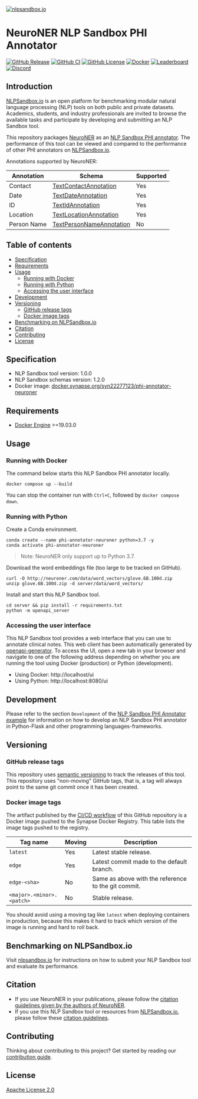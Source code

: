 [![nlpsandbox.io](https://nlpsandbox.github.io/nlpsandbox-themes/banner/Banner@3x.png)](https://nlpsandbox.io)

# NeuroNER NLP Sandbox PHI Annotator

[![GitHub Release](https://img.shields.io/github/release/nlpsandbox/phi-annotator-neuroner.svg?include_prereleases&color=94398d&labelColor=555555&logoColor=ffffff&style=for-the-badge&logo=github)](https://github.com/nlpsandbox/phi-annotator-neuroner/releases)
[![GitHub CI](https://img.shields.io/github/workflow/status/nlpsandbox/phi-annotator-neuroner/CI.svg?color=94398d&labelColor=555555&logoColor=ffffff&style=for-the-badge&logo=github)](https://github.com/nlpsandbox/phi-annotator-neuroner/actions)
[![GitHub License](https://img.shields.io/github/license/nlpsandbox/phi-annotator-neuroner.svg?color=94398d&labelColor=555555&logoColor=ffffff&style=for-the-badge&logo=github)](https://github.com/nlpsandbox/phi-annotator-neuroner/blob/main/LICENSE)
[![Docker](https://img.shields.io/badge/docker-blue.svg?color=94398d&labelColor=555555&logoColor=ffffff&style=for-the-badge&label=nlpsandbox&logo=data:image/svg%2bxml;base64,PHN2ZyByb2xlPSJpbWciIHZpZXdCb3g9IjAgMCAyNCAyNCIgeG1sbnM9Imh0dHA6Ly93d3cudzMub3JnLzIwMDAvc3ZnIj48cGF0aCBkPSJtMy4yIDcuOS0xLjctMXYxMS40bDkuOSA1LjdWMTIuNkw1LjYgOS4zIDMuMiA3Ljl6bTE3LjEtMS4zIDEuNS0uOUwxMiAwIDIuMiA1LjdsMi42IDEuNS4xLjEgMS43IDEgNS41IDMuMiA1LjEtMyAzLjEtMS45ek0xMiA5LjUgOS4zIDcuOSA3LjQgNi44bC0xLjctMS0uMS0uMWgtLjFMMTIgMS45bDYuNSAzLjhMMTYuMyA3IDEyIDkuNXptOC44LTEuNi0yLjQgMS40LS41LjItNS4zIDMuMVYyNGw5LjktNS43VjYuOWwtMS43IDF6IiBmaWxsPSIjZmZmIi8+PC9zdmc+)](https://www.synapse.org/#!Synapse:syn26056768 "Get the Docker image of this tool on NLPSandbox.io")
[![Leaderboard](https://img.shields.io/badge/leaderboard-blue.svg?color=94398d&labelColor=555555&logoColor=ffffff&style=for-the-badge&label=nlpsandbox&logo=data:image/svg%2bxml;base64,PHN2ZyByb2xlPSJpbWciIHZpZXdCb3g9IjAgMCAyNCAyNCIgeG1sbnM9Imh0dHA6Ly93d3cudzMub3JnLzIwMDAvc3ZnIj48cGF0aCBkPSJtMy4yIDcuOS0xLjctMXYxMS40bDkuOSA1LjdWMTIuNkw1LjYgOS4zIDMuMiA3Ljl6bTE3LjEtMS4zIDEuNS0uOUwxMiAwIDIuMiA1LjdsMi42IDEuNS4xLjEgMS43IDEgNS41IDMuMiA1LjEtMyAzLjEtMS45ek0xMiA5LjUgOS4zIDcuOSA3LjQgNi44bC0xLjctMS0uMS0uMWgtLjFMMTIgMS45bDYuNSAzLjhMMTYuMyA3IDEyIDkuNXptOC44LTEuNi0yLjQgMS40LS41LjItNS4zIDMuMVYyNGw5LjktNS43VjYuOWwtMS43IDF6IiBmaWxsPSIjZmZmIi8+PC9zdmc+)](https://www.synapse.org/#!Synapse:syn22277123/wiki/608544 "View the performance of this tool on NLPSandbox.io")
[![Discord](https://img.shields.io/discord/770484164393828373.svg?color=94398d&labelColor=555555&logoColor=ffffff&style=for-the-badge&label=Discord&logo=discord)](https://nlpsandbox.io/discord "Realtime support / chat with the community and the team")

## Introduction

[NLPSandbox.io] is an open platform for benchmarking modular natural language
processing (NLP) tools on both public and private datasets. Academics, students,
and industry professionals are invited to browse the available tasks and
participate by developing and submitting an NLP Sandbox tool.

This repository packages [NeuroNER] as an [NLP Sandbox PHI annotator]. The
performance of this tool can be viewed and compared to the performance of other
PHI annotators on [NLPSandbox.io].

Annotations supported by NeuroNER:

Annotation  | Schema                     | Supported
------------|----------------------------|----------
Contact     | [TextContactAnnotation]    | Yes
Date        | [TextDateAnnotation]       | Yes
ID          | [TextIdAnnotation]         | Yes
Location    | [TextLocationAnnotation]   | Yes
Person Name | [TextPersonNameAnnotation] | No


## Table of contents

- [Specification](#Specification)
- [Requirements](#Requirements)
- [Usage](#Usage)
  - [Running with Docker](#Running-with-Docker)
  - [Running with Python](#Running-with-Python)
  - [Accessing the user interface](#Accessing-the-user-interface)
- [Development](#Development)
- [Versioning](#Versioning)
  - [GitHub release tags](#GitHub-release-tags)
  - [Docker image tags](#Docker-image-tags)
- [Benchmarking on NLPSandbox&#46;io](#Benchmarking-on-NLPSandbox&#46;io)
- [Citation](#Citation)
- [Contributing](#Contributing)
- [License](#License)


## Specification

- NLP Sandbox tool version: 1.0.0
- NLP Sandbox schemas version: 1.2.0
- Docker image: [docker.synapse.org/syn22277123/phi-annotator-neuroner]


## Requirements

- [Docker Engine] >=19.03.0


## Usage

### Running with Docker

The command below starts this NLP Sandbox PHI annotator locally.

```console
docker compose up --build
```

You can stop the container run with `Ctrl+C`, followed by `docker compose down`.

### Running with Python

Create a Conda environment.

```console
conda create --name phi-annotator-neuroner python=3.7 -y
conda activate phi-annotator-neuroner
```

> Note: NeuroNER only support up to Python 3.7.

Download the word embeddings file (too large to be tracked on GitHub).

```
curl -O http://neuroner.com/data/word_vectors/glove.6B.100d.zip
unzip glove.6B.100d.zip -d server/data/word_vectors/
```

Install and start this NLP Sandbox tool.

```console
cd server && pip install -r requirements.txt
python -m openapi_server
```

### Accessing the user interface

This NLP Sandbox tool provides a web interface that you can use to annotate
clinical notes. This web client has been automatically generated by
[openapi-generator]. To access the UI, open a new tab in your browser and
navigate to one of the following address depending on whether you are running
the tool using Docker (production) or Python (development).

- Using Docker: http://localhost/ui
- Using Python: http://localhost:8080/ui


## Development

Please refer to the section `Development` of the [NLP Sandbox PHI Annotator
example] for information on how to develop an NLP Sandbox PHI annotator in
Python-Flask and other programming languages-frameworks.


## Versioning

### GitHub release tags

This repository uses [semantic versioning] to track the releases of this tool.
This repository uses "non-moving" GitHub tags, that is, a tag will always point
to the same git commit once it has been created.

### Docker image tags

The artifact published by the [CI/CD workflow] of this GitHub repository is a
Docker image pushed to the Synapse Docker Registry. This table lists the image
tags pushed to the registry.

| Tag name                    | Moving | Description
|-----------------------------|--------|------------
| `latest`                    | Yes    | Latest stable release.
| `edge`                      | Yes    | Latest commit made to the default branch.
| `edge-<sha>`                | No     | Same as above with the reference to the git commit.
| `<major>.<minor>.<patch>`   | No     | Stable release.

You should avoid using a moving tag like `latest` when deploying containers in
production, because this makes it hard to track which version of the image is
running and hard to roll back.


## Benchmarking on NLPSandbox&#46;io

Visit [nlpsandbox.io] for instructions on how to submit your NLP Sandbox tool
and evaluate its performance.


## Citation

- If you use NeuroNER in your publications, please follow the [citation
  guidelines given by the authors of NeuroNER].
- If you use this NLP Sandbox tool or resources from [NLPSandbox.io], please
  follow these [citation guidelines].


## Contributing

Thinking about contributing to this project? Get started by reading our
[contribution guide].


## License

[Apache License 2.0]

<!-- Links -->

[nlpsandbox.io]: https://www.synapse.org/nlpsandbox
[Synapse.org]: https://synapse.org
[openapi-generator]: https://github.com/OpenAPITools/openapi-generator
[contribution guide]: .github/CONTRIBUTING.md
[Apache License 2.0]: https://github.com/nlpsandbox/phi-annotator-neuroner/blob/main/LICENSE
[Docker Engine]: https://docs.docker.com/engine/install/
[CI/CD workflow]: .github/workflows/ci.yml
[semantic versioning]: https://semver.org/
[NeuroNER]: https://github.com/Franck-Dernoncourt/NeuroNER
[NLP Sandbox PHI annotator]: https://www.synapse.org/#!Synapse:syn22277123/wiki/609134
[docker.synapse.org/syn22277123/phi-annotator-neuroner]: https://www.synapse.org/#!Synapse:syn26056768
[NLP Sandbox PHI Annotator example]: https://github.com/nlpsandbox/phi-annotator-example
[citation guidelines given by the authors of NeuroNER]: https://github.com/Franck-Dernoncourt/NeuroNER#citation
[citation guidelines]: https://www.synapse.org/#!Synapse:syn22277123/wiki/609146
[TextContactAnnotation]: https://github.com/nlpsandbox/nlpsandbox-schemas/blob/main/openapi/commons/components/schemas/TextContactAnnotation.yaml
[TextDateAnnotation]: https://github.com/nlpsandbox/nlpsandbox-schemas/blob/main/openapi/commons/components/schemas/TextDateAnnotation.yaml
[TextIdAnnotation]: https://github.com/nlpsandbox/nlpsandbox-schemas/blob/main/openapi/commons/components/schemas/TextIdAnnotation.yaml
[TextLocationAnnotation]: https://github.com/nlpsandbox/nlpsandbox-schemas/blob/main/openapi/commons/components/schemas/TextLocationAnnotation.yaml
[TextPersonNameAnnotation]: https://github.com/nlpsandbox/nlpsandbox-schemas/blob/main/openapi/commons/components/schemas/TextPersonNameAnnotation.yaml
